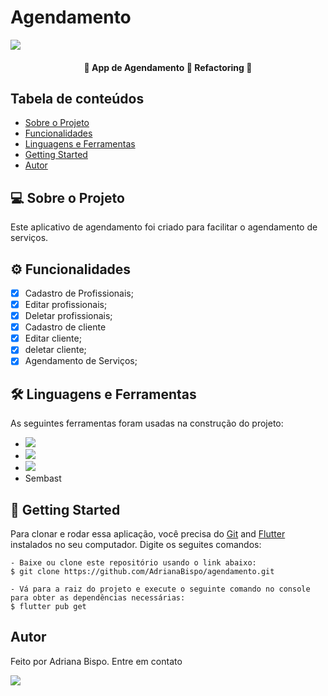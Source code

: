   <h1>Agendamento</h1>

<img src="http://img.shields.io/static/v1?label=STATUS&message=Refactoring&color=BLUE&style=for-the-badge"/>

<h4 align="center"> 
	🚧  App de Agendamento 🚀 Refactoring  🚧
</h4> <!-- Status -->

<h2 id="sumario">Tabela de conteúdos</h2>
<ul>
    <li><a href="#sobre">Sobre o Projeto</a></li>
    <li><a href="#funcionalidade">Funcionalidades</a></li>
    <li><a href="#linguagem">Linguagens e Ferramentas</a></li>
    <li><a href="#started">Getting Started</a></li>
    <li><a href='#autor'>Autor</a></li>
    <!--<li><a href=#licenca>Licença</a></li>-->
</ul>
<!-- final sumario -->

<h2 id='sobre'>💻 Sobre o Projeto</h2>

<p>
Este aplicativo de agendamento foi criado para facilitar o agendamento de serviços.
</p>
<!--final sobre -->

<h2 id='funcionalidade'>⚙️ Funcionalidades</h2>

- [x] Cadastro de Profissionais;
- [x] Editar profissionais;
- [x] Deletar profissionais;
- [x] Cadastro de cliente
- [x] Editar cliente;
- [x] deletar cliente;
- [X] Agendamento de Serviços;

<!-- final funcionalidades -->
<h2 id='linguagem'>🛠 Linguagens e Ferramentas</h2>

<p>
As seguintes ferramentas foram usadas na construção do projeto:
</p>
<ul>
  <li><img src="https://img.shields.io/badge/Dart-0175C2?style=for-the-badge&logo=dart&logoColor=white">
  </li>
  <li><img src="https://img.shields.io/badge/Flutter-02569B?style=for-the-badge&logo=flutter&logoColor=white"></li>
  <li><img src="https://img.shields.io/badge/Firebase-F29D0C?style=for-the-badge&logo=firebase&logoColor=white"></li>
  <li>Sembast</li>  
</ul>
<!-- final linguagens -->
<h2 id='started'>🚀 Getting Started</h2>

Para clonar e rodar essa aplicação, você precisa do [Git](https://git-scm.com) and [Flutter](https://docs.flutter.dev/get-started/install) instalados no seu computador. Digite os seguites comandos:

    - Baixe ou clone este repositório usando o link abaixo:
    $ git clone https://github.com/AdrianaBispo/agendamento.git
    
    - Vá para a raiz do projeto e execute o seguinte comando no console para obter as dependências necessárias:
    $ flutter pub get


<h2 id="autor">Autor</h2>

  <p>Feito por Adriana Bispo. Entre em contato</p>
  <a href="mailto:adriana.bispo283@gmail.com"><img src="https://img.shields.io/badge/Gmail-D14836?style=for-the-badge&logo=gmail&logoColor=white" target="_blank"></a>



